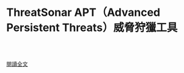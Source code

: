 # ThreatSonar APT（Advanced Persistent Threats）威脅狩獵工具

<!--more-->
<!--148-->
<br><br/>


[閱讀全文](https://teamt5.org/tw/products/threatsonar/)



